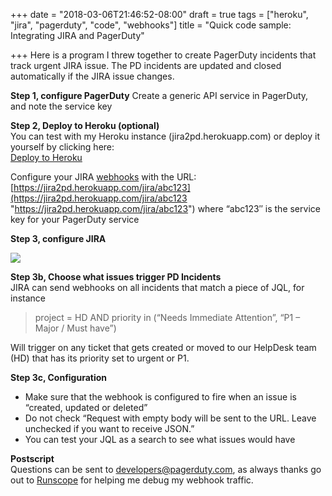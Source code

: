 +++
date = "2018-03-06T21:46:52-08:00"
draft = true
tags = ["heroku", "jira", "pagerduty", "code", "webhooks"]
title = "Quick code sample: Integrating JIRA and PagerDuty"

+++
Here is a program I threw together to create PagerDuty incidents that track urgent JIRA issue. The PD incidents are updated and closed automatically if the JIRA issue changes.

**Step 1, configure PagerDuty**
Create a generic API service in PagerDuty, and note the service key

**Step 2, Deploy to Heroku (optional)**  
You can test with my Heroku instance (jira2pd.herokuapp.com) or deploy it yourself by clicking here:  
[Deploy to Heroku](https://heroku.com/deploy?template=https://github.com/eurica/jira)

Configure your JIRA [webhooks](http://blogs.atlassian.com/2012/10/jira-5-2-remote-integration-webhooks/) with the URL: [https://jira2pd.herokuapp.com/jira/abc123](https://jira2pd.herokuapp.com/jira/abc123 "https://jira2pd.herokuapp.com/jira/abc123") where “abc123″ is the service key for your PagerDuty service

**Step 3, configure JIRA**

![](/uploads/WebHooks_-_JIRA1.png)

**Step 3b, Choose what issues trigger PD Incidents**  
JIRA can send webhooks on all incidents that match a piece of JQL, for instance

> project = HD AND priority in (“Needs Immediate Attention”, “P1 – Major / Must have”)

Will trigger on any ticket that gets created or moved to our HelpDesk team (HD) that has its priority set to urgent or P1.

**Step 3c, Configuration**

* Make sure that the webhook is configured to fire when an issue is “created, updated or deleted”
* Do not check “Request with empty body will be sent to the URL. Leave unchecked if you want to receive JSON.”
* You can test your JQL as a search to see what issues would have

**Postscript**  
Questions can be sent to [developers@pagerduty.com](mailto:developers@pagerduty.com), as always thanks go out to [Runscope](https://www.runscope.com/) for helping me debug my webhook traffic.